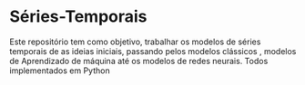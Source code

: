 # Séries-Temporais
Este repositório tem como objetivo, trabalhar os modelos de séries temporais de as ideias iniciais, passando pelos modelos clássicos , modelos de Aprendizado de máquina até os modelos de redes neurais. Todos implementados em Python
